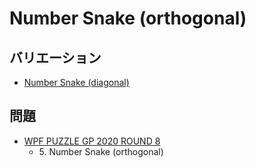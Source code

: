 # Number Snake (orthogonal)

## バリエーション
- [Number Snake (diagonal)](numbersnake_diagonal.md)

## 問題
- [WPF PUZZLE GP 2020 ROUND 8](../questions/wpfpgp2020_8.md)
	- 5\. Number Snake (orthogonal)
